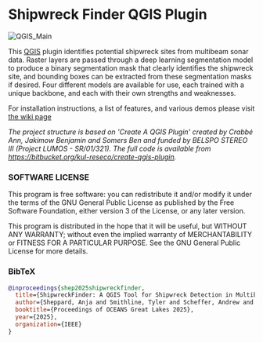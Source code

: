 # Shipwreck Finder QGIS Plugin

![QGIS_Main](https://github.com/user-attachments/assets/946e6332-d93b-4585-94af-745456292167)

This [QGIS](https://www.qgis.org/en/site/) plugin identifies potential shipwreck sites from multibeam sonar data. Raster layers are passed through a deep learning segmentation model to produce a binary segmentation mask that clearly identifies the shipwreck site, and bounding boxes can be extracted from these segmentation masks if desired. Four different models are available for use, each trained with a unique backbone, and each with their own strengths and weaknesses.

For installation instructions, a list of features, and various demos please visit [the wiki page](https://github.com/umfieldrobotics/ShipwreckSeekerQGISPlugin/wiki)

*The project structure is based on 'Create A QGIS Plugin' created by Crabbé Ann, Jakimow Benjamin*
*and Somers Ben and funded by BELSPO STEREO III (Project LUMOS - SR/01/321).*
*The full code is available from https://bitbucket.org/kul-reseco/create-qgis-plugin.*

### SOFTWARE LICENSE

This program is free software: you can redistribute it and/or modify it under the terms of the GNU General Public
License as published by the Free Software Foundation, either version 3 of the License, or any later version.

This program is distributed in the hope that it will be useful, but WITHOUT ANY WARRANTY; without even the implied
warranty of MERCHANTABILITY or FITNESS FOR A PARTICULAR PURPOSE.  See the GNU General Public License for more details.

### BibTeX

```bibtex
@inproceedings{shep2025shipwreckfinder,
  title={ShipwreckFinder: A QGIS Tool for Shipwreck Detection in Multibeam Sonar Data},
  author={Sheppard, Anja and Smithline, Tyler and Scheffer, Andrew and Smith, David and Sethuraman, Advaith V. and Bird, Ryan and Lin, Sabrina and Skinner, Katherine A.},
  booktitle={Proceedings of OCEANS Great Lakes 2025},
  year={2025},
  organization={IEEE}
}

